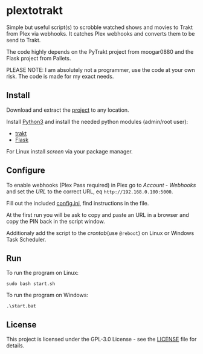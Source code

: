 # plextotrakt
Simple but useful script(s) to scrobble watched shows and movies to Trakt from Plex via webhooks. It catches Plex webhooks and converts them to be send to Trakt.

The code highly depends on the PyTrakt project from moogar0880 and the Flask project from Pallets.

PLEASE NOTE: I am absolutely not a programmer, use the code at your own risk. The code is made for my exact needs.

## Install
Download and extract the [project](https://github.com/Forcide/plextotrakt/releases) to any location.

Install [Python3](https://www.python.org/) and install the needed python modules (admin/root user):
  * [trakt](https://pypi.org/project/trakt/)
  * [Flask](https://pypi.org/project/Flask/)

For Linux install *screen* via your package manager.

## Configure
To enable webhooks (Plex Pass required) in Plex go to *Account* - *Webhooks* and set the *URL* to the correct URL, eq `http://192.168.0.100:5000`.

Fill out the included [config.ini](config.ini), find instructions in the file.

At the first run you will be ask to copy and paste an URL in a browser and copy the PIN back in the script window.

Additionaly add the script to the *crontab*(use `@reboot`) on Linux or Windows Task Scheduler.

## Run
To run the program on Linux:
```
sudo bash start.sh
```

To run the program on Windows:
```
.\start.bat
```

## License
This project is licensed under the GPL-3.0 License - see the [LICENSE](LICENSE) file for details.
